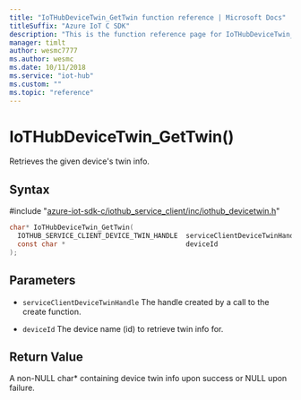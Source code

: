 ```yaml
---                             
title: "IoTHubDeviceTwin_GetTwin function reference | Microsoft Docs" 
titleSuffix: "Azure IoT C SDK"            
description: "This is the function reference page for IoTHubDeviceTwin_GetTwin() in the Azure IoT C SDK. This SDK is used with Azure IoT Hub and Azure IoT Hub Device Provisioning Service"            
manager: timlt                 
author: wesmc7777              
ms.author: wesmc               
ms.date: 10/11/2018                    
ms.service: "iot-hub"             
ms.custom: ""                
ms.topic: "reference"        
---                            
```


# IoTHubDeviceTwin_GetTwin()

Retrieves the given device's twin info.

## Syntax

\#include "[azure-iot-sdk-c/iothub_service_client/inc/iothub_devicetwin.h](../iothub-devicetwin-h.md)"  
```C
char* IoTHubDeviceTwin_GetTwin(
  IOTHUB_SERVICE_CLIENT_DEVICE_TWIN_HANDLE  serviceClientDeviceTwinHandle,
  const char *                              deviceId
);
```

## Parameters
* `serviceClientDeviceTwinHandle` The handle created by a call to the create function. 

* `deviceId` The device name (id) to retrieve twin info for.

## Return Value
A non-NULL char* containing device twin info upon success or NULL upon failure.


